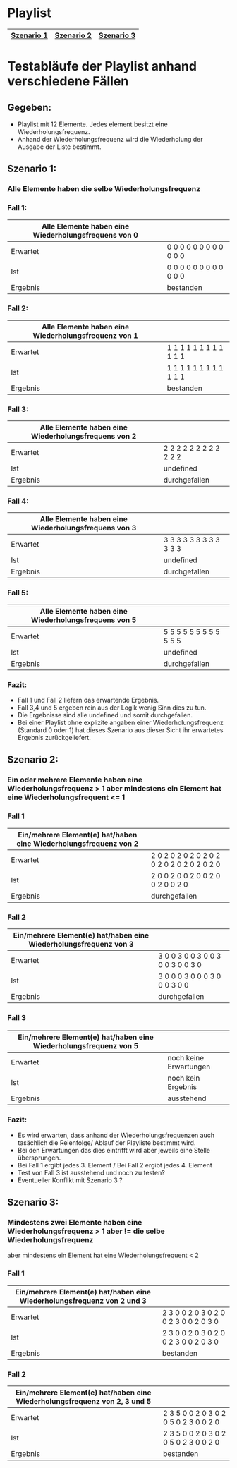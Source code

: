 # Playlist

|[Szenario 1](#Szenario_1)|[Szenario 2](#Szenario_2)|[Szenario 3](#Szenario_3)|
|-------------------------|-------------------------|-------------------------|

# Testabläufe der Playlist anhand verschiedene Fällen

## Gegeben:
* Playlist mit 12 Elemente. Jedes element besitzt eine Wiederholungsfrequenz. 
* Anhand der Wiederholungsfrequenz wird die Wiederholung der Ausgabe der Liste bestimmt.

## Szenario 1: 
### Alle Elemente haben die selbe Wiederholungsfrequenz

### Fall 1:
|Alle Elemente haben eine Wiederholungsfrequens von 0|                       |
|----------------------------------------------------|-----------------------|
|Erwartet                                            |0 0 0 0 0 0 0 0 0 0 0 0|
|  Ist                                               |0 0 0 0 0 0 0 0 0 0 0 0|
|Ergebnis                                            |bestanden              |

### Fall 2:
|Alle Elemente haben eine Wiederholungsfrequenz von 1|                       |
|----------------------------------------------------|-----------------------|
|Erwartet                                            |1 1 1 1 1 1 1 1 1 1 1 1|
|  Ist                                               |1 1 1 1 1 1 1 1 1 1 1 1|
|Ergebnis                                            |bestanden              |

### Fall 3:
|Alle Elemente haben eine Wiederholungsfrequens von 2|                       |
|----------------------------------------------------|-----------------------|
|Erwartet                                            |2 2 2 2 2 2 2 2 2 2 2 2|
|  Ist                                               |undefined              |
|Ergebnis                                            |durchgefallen          |
	
### Fall 4:
|Alle Elemente haben eine Wiederholungsfrequens von 3|                       |
|----------------------------------------------------|-----------------------|
|Erwartet                                            |3 3 3 3 3 3 3 3 3 3 3 3|
|  Ist                                               |undefined              |
|Ergebnis                                            |durchgefallen          |

### Fall 5:
|Alle Elemente haben eine Wiederholungsfrequens von 5|                       |
|----------------------------------------------------|-----------------------|
|Erwartet                                            |5 5 5 5 5 5 5 5 5 5 5 5|
|  Ist                                               |undefined              |
|Ergebnis                                            |durchgefallen          |

### Fazit:
* Fall 1 und Fall 2 liefern das erwartende Ergebnis.
* Fall 3,4 und 5 ergeben rein aus der Logik wenig Sinn dies zu tun.
* Die Ergebnisse sind alle undefined und somit durchgefallen.
* Bei einer Playlist ohne explizite angaben einer Wiederholungsfrequenz (Standard 0 oder 1) hat dieses Szenario aus dieser Sicht ihr erwartetes Ergebnis zurückgeliefert.

## Szenario 2:
### Ein oder mehrere Elemente haben eine Wiederholungsfrequenz  > 1 aber mindestens ein Element hat eine Wiederholungsfrequent <= 1

### Fall 1
|Ein/mehrere Element(e) hat/haben eine Wiederholungsfrequenz von 2|                       			|
|-------------------------------------------------------------------|-------------------------------------------|
|Erwartet                                            		    |2 0 2 0 2 0 2 0 2 0 2 0 2 0 2 0 2 0 2 0 2 0|
|  Ist                                                		    |2 0 0 2 0 0 2 0 0 2 0 0 2 0 0 2 0          |
|Ergebnis                                            		    |durchgefallen           			|

### Fall 2
|Ein/mehrere Element(e) hat/haben eine Wiederholungsfrequenz von 3|                       	      |
|-------------------------------------------------------------------|---------------------------------|
|Erwartet                                            		    |3 0 0 3 0 0 3 0 0 3 0 0 3 0 0 3 0|
|  Ist                                                		    |3 0 0 0 3 0 0 0 3 0 0 0 3 0 0    |
|Ergebnis                                            		    |durchgefallen           	      |

### Fall 3
#### 
|Ein/mehrere Element(e) hat/haben eine Wiederholungsfrequenz von 5|                      |
|-------------------------------------------------------------------|----------------------|
|Erwartet                                            		    |noch keine Erwartungen|
|  Ist                                                		    |noch kein Ergebnis    |
|Ergebnis                                            		    |ausstehend  	   |

### Fazit:
* Es wird erwarten, dass anhand der Wiederholungsfrequenzen auch tasächlich die Reienfolge/ Ablauf der Playliste bestimmt wird.
* Bei den Erwartungen das dies eintrifft wird aber jeweils eine Stelle übersprungen.
* Bei Fall 1 ergibt jedes 3. Element / Bei Fall 2 ergibt jedes 4. Element
* Test von Fall 3 ist ausstehend und noch zu testen?
* Eventueller Konflikt mit Szenario 3 ?

## Szenario 3:
### Mindestens zwei Elemente haben eine Wiederholungsfrequenz > 1 aber != die selbe Wiederholungsfrequenz  
aber mindestens ein Element hat eine Wiederholungsfrequent < 2

### Fall 1
|Ein/mehrere Element(e) hat/haben eine Wiederholungsfrequenz von 2 und 3|                      		|
|-------------------------------------------------------------------------|-------------------------------------|
|Erwartet                                            		          |2 3 0 0 2 0 3 0 2 0 0 2 3 0 0 2 0 3 0|
|  Ist                                                		          |2 3 0 0 2 0 3 0 2 0 0 2 3 0 0 2 0 3 0|
|Ergebnis                                            		          |bestanden				|

### Fall 2
|Ein/mehrere Element(e) hat/haben eine Wiederholungsfrequenz von 2, 3 und 5|                      		      |
|-------------------------------------------------------------------------------|-------------------------------------|
|Erwartet                                            		    		|2 3 5 0 0 2 0 3 0 2 0 5 0 2 3 0 0 2 0|
|  Ist                                                		    		|2 3 5 0 0 2 0 3 0 2 0 5 0 2 3 0 0 2 0|
|Ergebnis                                            		    		|bestanden			      |
